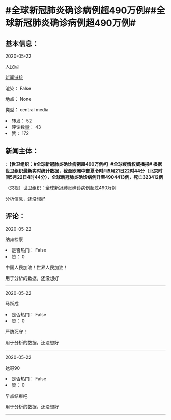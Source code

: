<html>
 <body>
  <h1 id="title">
   #全球新冠肺炎确诊病例超490万例##全球新冠肺炎确诊病例超490万例#
  </h1>
  <div id="basic_info">
   <h2 id="default h2">
    基本信息：
   </h2>
   <p id="time">
    2020-05-22
   </p>
   <p id="author">
    人民网
   </p>
   <p id="src">
    <a href="https://weibo.cn/comment/J33iLrVJX">
     新闻链接
    </a>
   </p>
   <p id="is_rendered">
    渲染： False
   </p>
   <p id="location">
    地点： None
   </p>
   <p id="news_type">
    类型： central media
   </p>
  </div>
  <div id="attrs">
   <li id_no="repost">
    转发： 52
   </li>
   <li id_no="comment_number">
    评论数量： 43
   </li>
   <li id_no="attitude">
    赞： 172
   </li>
  </div>
  <div id="article">
   <h2 id="default h2">
    新闻主体：
   </h2>
   <p id="lead">
    <strong>
     :【世卫组织：#全球新冠肺炎确诊病例超490万例#】#全球疫情权威播报# 根据世卫组织最新实时统计数据，截至欧洲中部夏令时间5月21日22时44分（北京时间5月22日4时44分），全球新冠肺炎确诊病例升至4904413例，死亡323412例
    </strong>
   </p>
   <div id="main_text">
    <p id="paragraph_1">
     （央视）世卫组织：全球新冠肺炎确诊病例超过490万例
    </p>
   </div>
  </div>
  <div id="analyse_info">
   分析信息，还没想好
  </div>
  <div id="comments">
   <h2 id="default h2">
    评论：
   </h2>
   <div id="comments_block">
    <p id="comment_time">
     2020-05-22
    </p>
    <p id="comment_author">
     纳雍检察
    </p>
    <div id="comment_attrs">
     <li id_no="is_hot">
      是否热门： False
     </li>
     <li id_no="attitude">
      赞： 0
     </li>
    </div>
    <p id="comment_content">
     中国人民加油！世界人民加油！
    </p>
    <div id="comment_analyse_info">
     用于分析的数据，还没想好
    </div>
   </div>
   <hr/>
   <div id="comments_block">
    <p id="comment_time">
     2020-05-22
    </p>
    <p id="comment_author">
     马跃成
    </p>
    <div id="comment_attrs">
     <li id_no="is_hot">
      是否热门： False
     </li>
     <li id_no="attitude">
      赞： 0
     </li>
    </div>
    <p id="comment_content">
     严防死守！
    </p>
    <div id="comment_analyse_info">
     用于分析的数据，还没想好
    </div>
   </div>
   <hr/>
   <div id="comments_block">
    <p id="comment_time">
     2020-05-22
    </p>
    <p id="comment_author">
     达哥90
    </p>
    <div id="comment_attrs">
     <li id_no="is_hot">
      是否热门： False
     </li>
     <li id_no="attitude">
      赞： 0
     </li>
    </div>
    <p id="comment_content">
     早点结束吧
    </p>
    <div id="comment_analyse_info">
     用于分析的数据，还没想好
    </div>
   </div>
   <hr/>
  </div>
 </body>
</html>
